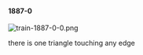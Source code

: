 #### 1887-0
![train-1887-0-0.png](https://github.com/lil-lab/nlvr/raw/master/nlvr/train/images/46/train-1887-0-0.png "train-1887-0-0.png")

there is one triangle touching any edge